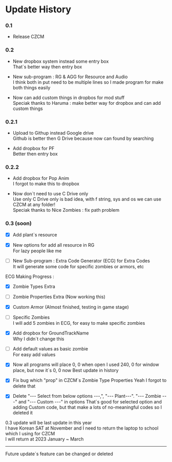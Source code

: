 # Update History

### 0.1

- Release CZCM

### 0.2

- New dropbox system instead some entry box  
That`s better way then entry box  

- New sub-program : RG & AGG for Resource and Audio  
I think both in put need to be multiple lines so I made program for make both things easily  

- Now can add custom things in dropbos for mod stuff  
Speciak thanks to Haruma : make better way for dropbox and can add custom things

### 0.2.1

- Upload to Githup instead Google drive  
Github is better then G Drive because now can found by searching  

- Add dropbox for PF  
Better then entry box  

### 0.2.2

- Add dropbox for Pop Anim  
I forgot to make this to dropbox  

- Now don`t need to use C Drive only  
Use only C Drive only is bad idea, with f string, sys and os we can use CZCM at any folder!  
Speciak thanks to Nice Zombies : fix path problem

### 0.3 (soon)

 - [x] Add plant`s resource
 - [x] New options for add all resource in RG  
For lazy people like me  

 - [ ] New Sub-program : Extra Code Generator (ECG) for Extra Codes  
It will generate some code for specific zombies or armors, etc  

ECG Making Progress : 
 - [x] Zombie Types Extra    
 - [ ] Zombie Properties Extra (Now working this)  
 - [x] Custom Armor (Almost finished, testing in game stage)
 - [ ] Specific Zombies  
I will add 5 zombies in ECG, for easy to make specific zombies

 - [x] Add dropbox for GroundTrackName  
Why I didn`t change this  

 - [ ] Add default values as basic zombie  
For easy add values 

 - [x] Now all programs will place 0, 0 when open
I used 240, 0 for window place, but now it`s 0, 0 now
Best update in history

 - [x] Fix bug which "prop" in CZCM`s Zombie Type Properties
Yeah I forgot to delete that

 - [x] Delete "--- Select from below options ---,", "--- Plant---". "--- Zombie ---" and "--- Custom ---" in options
That`s good for selected option and adding Custom code, but that make a lots of no-meaningful codes so I deleted it

0.3 update will be last update in this year  
I have Korean SAT at November and I need to return the laptop to school which I using for CZCM  
I will return at 2023 January ~ March

---

Future update`s feature can be changed or deleted
